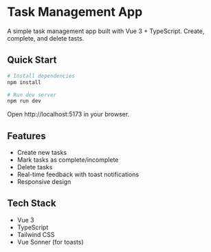 # Task Management App

A simple task management app built with Vue 3 + TypeScript. Create, complete, and delete tasts.

## Quick Start

```bash
# Install dependencies
npm install

# Run dev server
npm run dev
```

Open http://localhost:5173 in your browser.

## Features

- Create new tasks
- Mark tasks as complete/incomplete
- Delete tasks
- Real-time feedback with toast notifications
- Responsive design

## Tech Stack

- Vue 3
- TypeScript
- Tailwind CSS
- Vue Sonner (for toasts)
